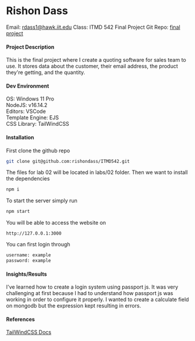 # Rishon Dass
Email: rdass1@hawk.iit.edu
Class: ITMD 542 Final Project
Git Repo: [final project](https://github.com/rishondass/ITMD542/tree/main/final_project)

#### Project Description
This is the final project where I create a quoting software for sales team to use. It stores data about the customer, their email address, the product they're getting, and the quantity.

#### Dev Environment
OS: Windows 11 Pro
<br>
NodeJS: v16.14.2
<br>
Editors: VSCode
<br>
Template Engine: EJS
<br>
CSS Library: TailWindCSS

#### Installation

First clone the github repo
```bash
git clone git@github.com:rishondass/ITMD542.git
```

The files for lab 02 will be located in labs/02 folder. Then we want to install the dependencies

```bash
npm i
```

To start the server simply run
```bash
npm start
```

You will be able to access the website on
```http
http://127.0.0.1:3000
```

You can first login through
```bash
username: example
password: example
```

#### Insights/Results
I've learned how to create a login system using passport js. It was very challenging at first because I had to understand how passport js was working in order to configure it properly. I wanted to create a calculate field on mongodb but the expression kept resulting in errors.

#### References
[TailWindCSS Docs](https://v2.tailwindcss.com/docs/)
